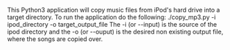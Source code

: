 This Python3 application will copy music files from iPod's hard drive into a target directory.
To run the application do the following:
./copy_mp3.py -i ipod_directory -o target_output_file
The -i (or --input) is the source of the ipod directory and the -o (or --ouput) is the desired non existing output file, where the songs are copied over.
